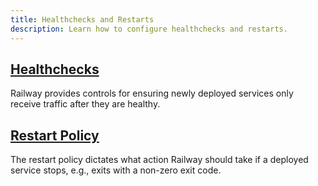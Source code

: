 ```yaml
---
title: Healthchecks and Restarts
description: Learn how to configure healthchecks and restarts.
---
```


## [Healthchecks](/guides/healthchecks)

Railway provides controls for ensuring newly deployed services only receive traffic after they are healthy.

## [Restart Policy](/guides/restart-policy)

The restart policy dictates what action Railway should take if a deployed service stops, e.g., exits with a non-zero exit code.
